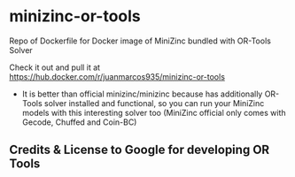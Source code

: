 # minizinc-or-tools
Repo of Dockerfile for Docker image of MiniZinc bundled with OR-Tools Solver

Check it out and pull it at https://hub.docker.com/r/juanmarcos935/minizinc-or-tools

* It is better than official minizinc/minizinc because has additionally OR-Tools solver installed and functional, so you can run your MiniZinc models with this interesting solver too (MiniZinc official only comes with Gecode, Chuffed and Coin-BC)

## Credits & License to Google for developing OR Tools
